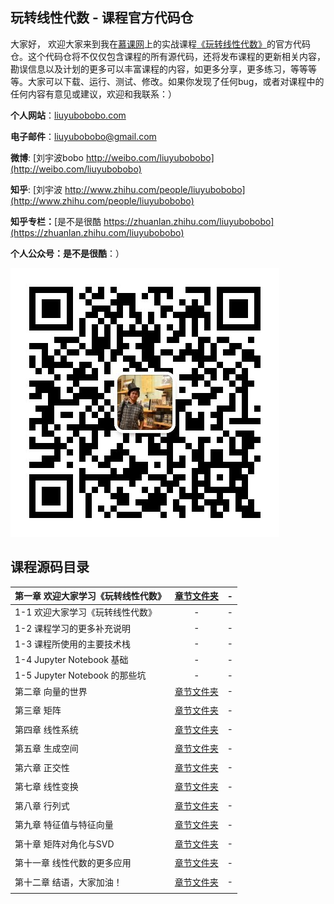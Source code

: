 ## 玩转线性代数 - 课程官方代码仓

大家好， 欢迎大家来到我在[慕课网](http://www.imooc.com/)上的实战课程[《玩转线性代数》]()的官方代码仓。这个代码仓将不仅仅包含课程的所有源代码，还将发布课程的更新相关内容，勘误信息以及计划的更多可以丰富课程的内容，如更多分享，更多练习，等等等等。大家可以下载、运行、测试、修改。如果你发现了任何bug，或者对课程中的任何内容有意见或建议，欢迎和我联系：）

**个人网站**：[liuyubobobo.com](http://liuyubobobo.com)

**电子邮件**：[liuyubobobo@gmail.com](mailto:liuyubobobo@gmail.com)

**微博**: [刘宇波bobo http://weibo.com/liuyubobobo](http://weibo.com/liuyubobobo)

**知乎**: [刘宇波 http://www.zhihu.com/people/liuyubobobo](http://www.zhihu.com/people/liuyubobobo)

**知乎专栏：**[是不是很酷 https://zhuanlan.zhihu.com/liuyubobobo](https://zhuanlan.zhihu.com/liuyubobobo)

**个人公众号：是不是很酷**：）

![qrcode](qrcode.jpg)


## 课程源码目录 

| 第一章 欢迎大家学习《玩转线性代数》 | [章节文件夹]() | - |
| :--- | :---: | :---: |
| 1-1 欢迎大家学习《玩转线性代数》 | - | - |
| 1-2 课程学习的更多补充说明 | - | - |
| 1-3 课程所使用的主要技术栈 | - | - |
| 1-4 Jupyter Notebook 基础 | - | - |
| 1-5 Jupyter Notebook 的那些坑 | - | - |
| 第二章 向量的世界 | [章节文件夹]() | - |
| | | |
| 第三章 矩阵 | [章节文件夹]() | - |
| | | |
| 第四章 线性系统 | [章节文件夹]() | - |
| | | |
| 第五章 生成空间 | [章节文件夹]() | - |
| | | |
| 第六章 正交性 | [章节文件夹]() | - |
| | | |
| 第七章 线性变换 | [章节文件夹]() | - |
| | | |
| 第八章 行列式 | [章节文件夹]() | - |
| | | |
| 第九章 特征值与特征向量 | [章节文件夹]() | - |
| | | |
| 第十章 矩阵对角化与SVD | [章节文件夹]() | - |
| | | |
| 第十一章 线性代数的更多应用 | [章节文件夹]() | - |
| | | |
| 第十二章 结语，大家加油！ | [章节文件夹]() | - |
| | | |